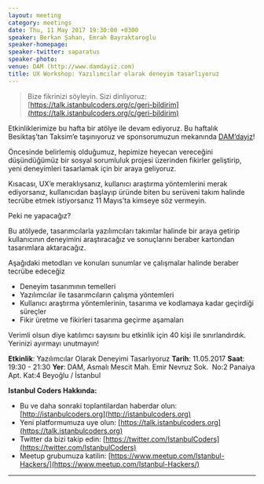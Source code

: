 ```yaml
---
layout: meeting
category: meetings
date: Thu, 11 May 2017 19:30:00 +0300
speaker: Berkan Şahan, Emrah Bayraktaroglu
speaker-homepage:
speaker-twitter: saparatus
speaker-photo:
venue: DAM (http://www.damdayiz.com)
title: UX Workshop: Yazılımcılar olarak deneyim tasarlıyoruz
---
```


> Bize fikrinizi söyleyin. Sizi dinliyoruz: [https://talk.istanbulcoders.org/c/geri-bildirim](https://talk.istanbulcoders.org/c/geri-bildirim)

Etkinliklerimize bu hafta bir atölye ile devam ediyoruz. Bu haftalık Besiktaş’tan Taksim’e taşınıyoruz ve sponsorumuzun mekanında [DAM’dayiz](http://www.damdayiz.com/)!

Öncesinde belirlemiş olduğumuz, hepimize heyecan vereceğini düşündüğümüz bir sosyal sorumluluk projesi üzerinden fikirler geliştirip, yeni deneyimleri tasarlamak için bir araya geliyoruz. 

Kısacası, UX’e meraklıysanız, kullanıcı araştırma yöntemlerini merak ediyorsanız, kullanıcıdan başlayıp üründe biten bu serüveni takım halinde tecrübe etmek istiyorsanız 11 Mayıs’ta kimseye söz vermeyin.

Peki ne yapacağız?

Bu atölyede, tasarımcılarla yazılımcıları takımlar halinde bir araya getirip kullanıcının deneyimini araştıracağız ve sonuçlarını beraber kartondan tasarımlara aktaracağız.

Aşağıdaki metodları ve konuları sunumlar ve çalışmalar halinde beraber tecrübe edeceğiz

   * Deneyim tasarımının temelleri
   * Yazılımcılar ile tasarımcıların çalışma yöntemleri
   * Kullanıcı araştırma yöntemlerinin, tasarıma ve kodlamaya kadar geçirdiği süreçler
   * Fikir üretme ve fikirleri tasarıma geçirme aşamaları

Verimli olsun diye katılımcı sayısını bu etkinlik için 40 kişi ile sınırlandırdık. Yerinizi ayırmayı unutmayın!

__Etkinlik__: Yazılımcılar Olarak Deneyimi Tasarlıyoruz
__Tarih__: 11.05.2017
__Saat__: 19:30 - 21:30
__Yer__: DAM, Asmalı Mescit Mah. Emir Nevruz Sok.  No:2 Panaiya Apt. Kat:4 Beyoğlu / İstanbul


**Istanbul Coders Hakkında:**

- Bu ve daha sonraki toplantilardan haberdar olun: [http://istanbulcoders.org](http://istanbulcoders.org)
- Yeni platformumuza uye olun: [https://talk.istanbulcoders.org](https://talk.istanbulcoders.org)
- Twitter da bizi takip edin: [https://twitter.com/IstanbulCoders](https://twitter.com/IstanbulCoders)
- Meetup grubumuza katilin: [https://www.meetup.com/Istanbul-Hackers/](https://www.meetup.com/Istanbul-Hackers/)

----
